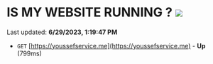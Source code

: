 # IS MY WEBSITE RUNNING ? [![](https://img.shields.io/static/v1?label=Sponsor&message=%E2%9D%A4&logo=GitHub&color=%23fe8e86)](https://github.com/sponsors/<username>)

Last updated: **6/29/2023, 1:19:47 PM**

- `GET` [https://youssefservice.me](https://youssefservice.me) - **Up** (799ms)
